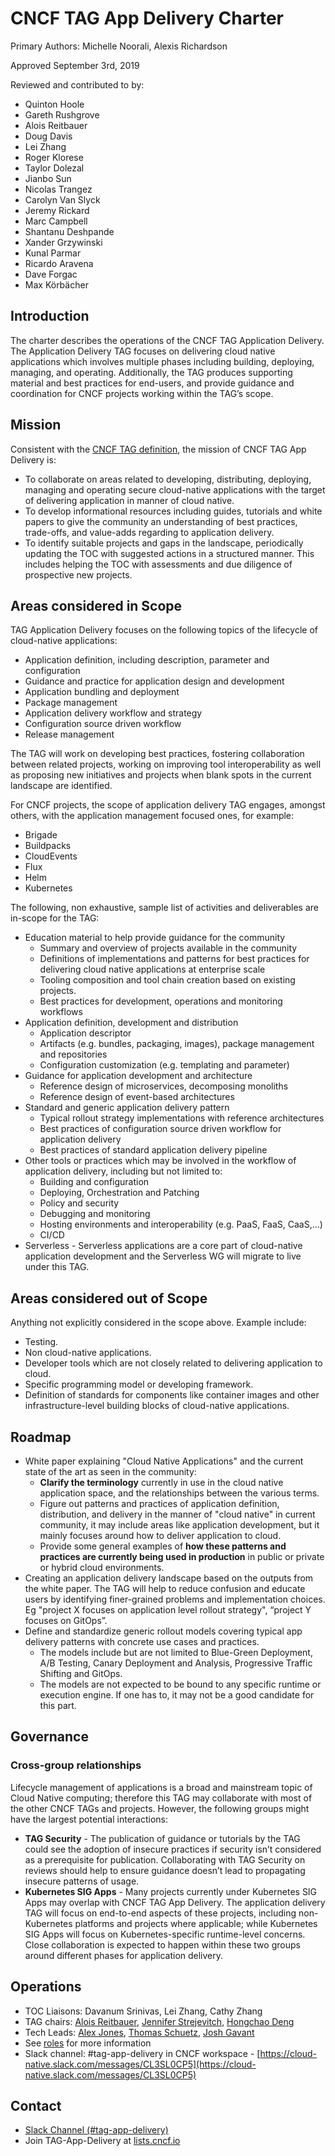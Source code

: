 # CNCF TAG App Delivery Charter

Primary Authors: Michelle Noorali, Alexis Richardson

Approved September 3rd, 2019

Reviewed and contributed to by:

* Quinton Hoole
* Gareth Rushgrove
* Alois Reitbauer
* Doug Davis
* Lei Zhang
* Roger Klorese
* Taylor Dolezal
* Jianbo Sun
* Nicolas Trangez
* Carolyn Van Slyck
* Jeremy Rickard
* Marc Campbell
* Shantanu Deshpande
* Xander Grzywinski
* Kunal Parmar
* Ricardo Aravena
* Dave Forgac
* Max Körbächer

## **Introduction**

The charter describes the operations of the CNCF TAG Application Delivery. The Application Delivery TAG focuses on delivering cloud native applications which involves multiple phases including building, deploying, managing, and operating. Additionally, the TAG produces supporting material and best practices for end-users, and provide guidance and coordination for CNCF projects working within the TAG’s scope.

## **Mission**

Consistent with the [CNCF TAG definition](https://github.com/cncf/toc/blob/main/tags/cncf-tags.md), the mission of CNCF TAG App Delivery is:

* To collaborate on areas related to developing, distributing, deploying, managing and operating secure cloud-native applications with the target of delivering application in manner of cloud native.
* To develop informational resources including guides, tutorials and white papers to give the community an understanding of best practices, trade-offs, and value-adds regarding to application delivery.
* To identify suitable projects and gaps in the landscape, periodically updating the TOC with suggested actions in a structured manner. This includes helping the TOC with assessments and due diligence of prospective new projects.

## **Areas considered in Scope**

TAG Application Delivery focuses on the following topics of the lifecycle of cloud-native applications:

* Application definition, including description, parameter and configuration
* Guidance and practice for application design and development
* Application bundling and deployment
* Package management
* Application delivery workflow and strategy
* Configuration source driven workflow
* Release management

The TAG will work on developing best practices, fostering collaboration between related projects, working on improving tool interoperability as well as proposing new initiatives and projects when blank spots in the current landscape are identified. 

For CNCF projects, the scope of application delivery TAG engages, amongst others, with the application management focused ones, for example:

* Brigade
* Buildpacks
* CloudEvents
* Flux
* Helm
* Kubernetes

The following, non exhaustive, sample list of activities and deliverables are in-scope for the TAG:

* Education material to help provide guidance for the community
    * Summary and overview of projects available in the community
    * Definitions of implementations and patterns for best practices for delivering cloud native applications at enterprise scale
    * Tooling composition and tool chain creation based on existing projects. 
    * Best practices for development, operations and monitoring workflows
* Application definition, development and distribution
    * Application descriptor
    * Artifacts (e.g. bundles, packaging, images), package management and repositories
    * Configuration customization (e.g. templating and parameter)
* Guidance for application development and architecture
    * Reference design of microservices, decomposing monoliths
    * Reference design of event-based architectures
* Standard and generic application delivery pattern
    * Typical rollout strategy implementations with reference architectures
    * Best practices of configuration source driven workflow for application delivery
    * Best practices of standard application delivery pipeline
* Other tools or practices which may be involved in the workflow of application delivery, including but not limited to:
    * Building and configuration
    * Deploying, Orchestration and Patching
    * Policy and security
    * Debugging and monitoring
    * Hosting environments and interoperability (e.g. PaaS, FaaS, CaaS,...)
    * CI/CD
* Serverless - Serverless applications are a core part of cloud-native application development and the Serverless WG will migrate to live under this TAG.

## **Areas considered out of Scope**

Anything not explicitly considered in the scope above. Example include:

* Testing.
* Non cloud-native applications. 
* Developer tools which are not closely related to delivering application to cloud.
* Specific programming model or developing framework.
* Definition of standards for components like container images and other infrastructure-level building blocks of cloud-native applications. 

## **Roadmap**

* White paper explaining "Cloud Native Applications" and the current state of the art as seen in the community:
    * **Clarify the terminology** currently in use in the cloud native application space, and the relationships between the various terms.
    * Figure out patterns and practices of application definition, distribution, and delivery in the manner of "cloud native" in current community, it may include areas like application development, but it mainly focuses around how to deliver application to cloud.
    * Provide some general examples of **how these patterns and practices are currently being used in production** in public or private or hybrid cloud environments.
* Creating an application delivery landscape based on the outputs from the white paper. The TAG will help to reduce confusion and educate users by identifying finer-grained problems and implementation choices. Eg "project X focuses on application level rollout strategy", “project Y focuses on GitOps”.
* Define and standardize generic rollout models covering typical app delivery patterns with concrete use cases and practices. 
    * The models include but are not limited to Blue-Green Deployment, A/B Testing, Canary Deployment and Analysis, Progressive Traffic Shifting and GitOps.
    * The models are not expected to be bound to any specific runtime or execution engine. If one has to, it may not be a good candidate for this part.

## **Governance**

### Cross-group relationships

Lifecycle management of applications is a broad and mainstream topic of Cloud Native computing; therefore this TAG may collaborate with most of the other CNCF TAGs and projects. However, the following groups might have the largest potential interactions:

* **TAG Security** - The publication of guidance or tutorials by the TAG could see the adoption of insecure practices if security isn’t considered as a prerequisite for publication. Collaborating with TAG Security on reviews should help to ensure guidance doesn’t lead to propagating insecure patterns of usage.
* **Kubernetes SIG Apps** - Many projects currently under Kubernetes SIG Apps may overlap with CNCF TAG App Delivery. The application delivery TAG will focus on end-to-end aspects of these projects, including non-Kubernetes platforms and projects where applicable; while Kubernetes SIG Apps will focus on Kubernetes-specific runtime-level concerns. Close collaboration is expected to happen within these two groups around different phases for application delivery.

## **Operations**

* TOC Liaisons: Davanum Srinivas, Lei Zhang, Cathy Zhang
* TAG chairs: [Alois Reitbauer](https://github.com/AloisReitbauer), [Jennifer Strejevitch](https://github.com/jenniferstrej), [Hongchao Deng](https://github.com/hongchaodeng)
* Tech Leads: [Alex Jones](https://github.com/AlexsJones), [Thomas Schuetz](https://github.com/thschue), [Josh Gavant](https://github.com/joshgav)
* See [roles](https://github.com/cncf/tag-security/blob/main/governance/roles.md#role-of-chairs) for more information
* Slack channel: #tag-app-delivery in CNCF workspace - [https://cloud-native.slack.com/messages/CL3SL0CP5](https://cloud-native.slack.com/messages/CL3SL0CP5) 

## **Contact**

* [Slack Channel (#tag-app-delivery)](https://cloud-native.slack.com/messages/CL3SL0CP5 )
* Join TAG-App-Delivery at [lists.cncf.io](http://lists.cncf.io)
